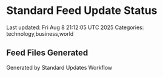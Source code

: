 # Standard Feed Update Status
Last updated: Fri Aug  8 21:12:05 UTC 2025
Categories: technology,business,world

## Feed Files Generated

Generated by Standard Updates Workflow
